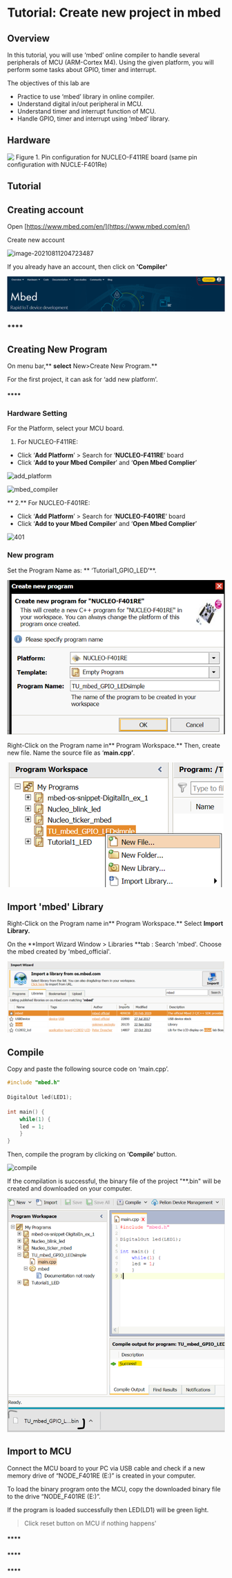 # Tutorial: Create new project in mbed



## Overview

In this tutorial, you will use ‘mbed’ online compiler to handle several peripherals of MCU (ARM-Cortex M4). Using the given platform, you will perform some tasks about GPIO, timer and interrupt.

The objectives of this lab are

* Practice to use ‘mbed’ library in online compiler.
* Understand digital in/out peripheral in MCU.
* Understand timer and interrupt function of MCU.
* Handle GPIO, timer and interrupt using ‘mbed’ library.

## Hardware

![ ​ Figure 1. Pin configuration for NUCLEO-F411RE board (same pin configuration with NUCLE-F401Re)](https://user-images.githubusercontent.com/79825525/129155781-83639c1d-bb1f-4cc9-b3d5-3a080426d382.jpg)



## Tutorial

## Creating account 

Open [https://www.mbed.com/en/](https://www.mbed.com/en/)

Create new account 



![image-20210811204723487](https://user-images.githubusercontent.com/79825525/129155672-82f51b2d-1bdd-4016-a4f6-3ffd60923ec9.png)

If you already have an account, then click on **'Compiler'**

![](<../../.gitbook/assets/image (17).png>)

### ****

## **Creating New Program**

On menu bar,** **select**  New>Create New Program.**

For the first project, it can ask for ‘add new platform’.

#### ****

### **Hardware Setting**

For the Platform, select your MCU board.  

1. For NUCLEO-F411RE:

* Click  ‘**Add Platform**’  >  Search for ‘**NUCLEO-F411RE**’ board
*  Click ‘**Add to your Mbed Compiler**’ and ‘**Open Mbed Complier**’

![add_platform](https://user-images.githubusercontent.com/79825525/129156475-64577741-2f1d-4a5d-9872-d7a27abe9b8e.png)

![mbed_compiler](https://user-images.githubusercontent.com/79825525/129157119-ac6bd034-428c-4981-80be-7b7b0cbbcd9c.png)

**    2.** For NUCLEO-F401RE: 

* Click  ‘**Add Platform**’  >  Search for ‘**NUCLEO-F401RE**’ board
* Click ‘**Add to your Mbed Compiler**’ and ‘**Open Mbed Complier**’

![401](https://user-images.githubusercontent.com/79825525/129155462-259c330a-493f-478f-a050-3acf474d7708.png)



### New program

Set  the Program Name as: ** ‘Tutorial1\_GPIO_LED’**. 

![](<../../.gitbook/assets/image (2).png>)

Right-Click on the Program name in** Program Workspace.**  Then, create new file.  Name the source file as ‘**main.cpp’**.

![](<../../.gitbook/assets/image (22).png>)



## Import 'mbed' Library

Right-Click on the Program name in** Program Workspace.**   Select **Import Library.**

On the **Import Wizard Window > Libraries **tab : Search 'mbed'. Choose the mbed created by 'mbed_official'.

![](<../../.gitbook/assets/image (20).png>)



## Compile

Copy and paste the following source code on ‘main.cpp’.

```cpp
#include "mbed.h"

DigitalOut led(LED1);

int main() {
    while(1) {
    led = 1;
    }
}
```

Then, compile the program by  clicking on ‘**Compile’** button.

![compile](https://user-images.githubusercontent.com/79825525/129156625-5a31b30a-51b4-4b34-b229-4c14fd642b29.png)

If the compilation is successful, the binary file of the project  "\*\*.bin" will be created and downloaded on your computer. 

![](<../../.gitbook/assets/image (21).png>)

## Import to MCU

Connect the MCU board to your PC via USB cable and check if a new memory drive of “NODE_F401RE (E:)” is created in your computer.

To load the binary program onto the MCU, copy the downloaded binary file to the drive “NODE_F401RE (E:)”. 

If the program is loaded successfully then LED(LD1) will be green light. 

> Click reset button on MCU if nothing happens'

#### ****

#### ****

#### ****

